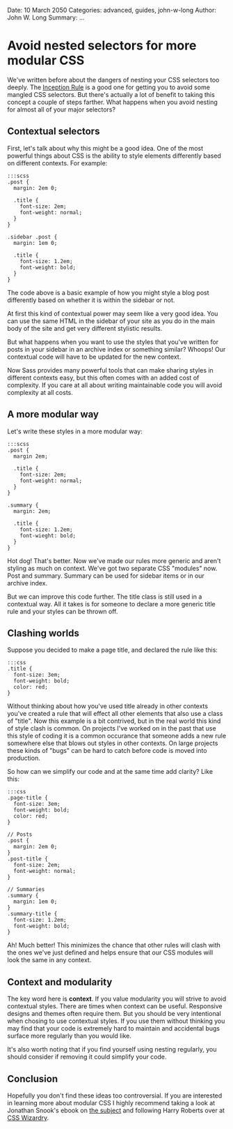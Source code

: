 Date: 10 March 2050
Categories: advanced, guides, john-w-long
Author: John W. Long
Summary: ...

# Avoid nested selectors for more modular CSS

We've written before about the dangers of nesting your CSS selectors too deeply. The [Inception Rule](/beginner/the-inception-rule) is a good one for getting you to avoid some mangled CSS selectors. But there's actually a lot of benefit to taking this concept a couple of steps farther. What happens when you avoid nesting for almost all of your major selectors?


## Contextual selectors

First, let's talk about why this might be a good idea. One of the most powerful things about CSS is the ability to style elements differently based on different contexts. For example:

    :::scss
    .post {
      margin: 2em 0;

      .title {
        font-size: 2em;
        font-weight: normal;
      }
    }

    .sidebar .post {
      margin: 1em 0;

      .title {
        font-size: 1.2em;
        font-weight: bold;
      }
    }

The code above is a basic example of how you might style a blog post differently based on whether it is within the sidebar or not.

At first this kind of contextual power may seem like a very good idea. You can use the same HTML in the sidebar of your site as you do in the main body of the site and get very different stylistic results.

But what happens when you want to use the styles that you've written for posts in your sidebar in an archive index or something similar? Whoops! Our contextual code will have to be updated for the new context.

Now Sass provides many powerful tools that can make sharing styles in different contexts easy, but this often comes with an added cost of complexity. If you care at all about writing maintainable code you will avoid complexity at all costs.


## A more modular way

Let's write these styles in a more modular way:

    :::scss
    .post {
      margin 2em;

      .title {
        font-size: 2em;
        font-weight: normal;
      }
    }

    .summary {
      margin: 2em;

      .title {
        font-size: 1.2em;
        font-wieght: bold;
      }
    }

Hot dog! That's better. Now we've made our rules more generic and aren't styling as much on context. We've got two separate CSS "modules" now. Post and summary. Summary can be used for sidebar items or in our archive index.

But we can improve this code further. The title class is still used in a contextual way. All it takes is for someone to declare a more generic title rule and your styles can be thrown off.


## Clashing worlds

Suppose you decided to make a page title, and declared the rule like this:

    :::css
    .title {
      font-size: 3em;
      font-weight: bold;
      color: red;
    }

Without thinking about how you've used title already in other contexts you've created a rule that will effect all other elements that also use a class of "title". Now this example is a bit contrived, but in the real world this kind of style clash is common. On projects I've worked on in the past that use this style of coding it is a common occurance that someone adds a new rule somewhere else that blows out styles in other contexts. On large projects these kinds of "bugs" can be hard to catch before code is moved into production.

So how can we simplify our code and at the same time add clarity? Like this:

    :::css
    .page-title {
      font-size: 3em;
      font-weight: bold;
      color: red;
    }

    // Posts
    .post {
      margin: 2em 0;
    }
    .post-title {
      font-size: 2em;
      font-weight: normal;
    }

    // Summaries
    .summary {
      margin: 1em 0;
    }
    .summary-title {
      font-size: 1.2em;
      font-weight: bold;
    }

Ah! Much better! This minimizes the chance that other rules will clash with the ones we've just defined and helps ensure that our CSS modules will look the same in any context.


## Context and modularity

The key word here is **context**. If you value modularity you will strive to avoid contextual styles. There are times when context can be useful. Responsive designs and themes often require them. But you should be very intentional when chosing to use contextual styles. If you use them without thinking you may find that your code is extremely hard to maintain and accidental bugs surface more regularly than you would like.

It's also worth noting that if you find yourself using nesting regularly, you should consider if removing it could simplify your code.


## Conclusion

Hopefully you don't find these ideas too controversial. If you are interested in learning more about modular CSS I highly recommend taking a look at Jonathan Snook's ebook on [the subject](http://smacss.com) and following Harry Roberts over at [CSS Wizardry](http://csswizardry.com).
